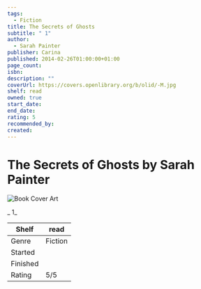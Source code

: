 ```yaml
---
tags:
  - Fiction
title: The Secrets of Ghosts
subtitle: " 1"
author:
  - Sarah Painter
publisher: Carina
published: 2014-02-26T01:00:00+01:00
page_count:
isbn:
description: ""
coverUrl: https://covers.openlibrary.org/b/olid/-M.jpg
shelf: read
owned: true
start_date:
end_date:
rating: 5
recommended_by:
created:
---
```


# The Secrets of Ghosts by Sarah Painter

![Book Cover Art](https://covers.openlibrary.org/b/olid/-M.jpg)

_ 1_

| Shelf | read |
| --- | --- |
| Genre | Fiction |
| Started |  |
| Finished |  |
| Rating | 5/5 |

